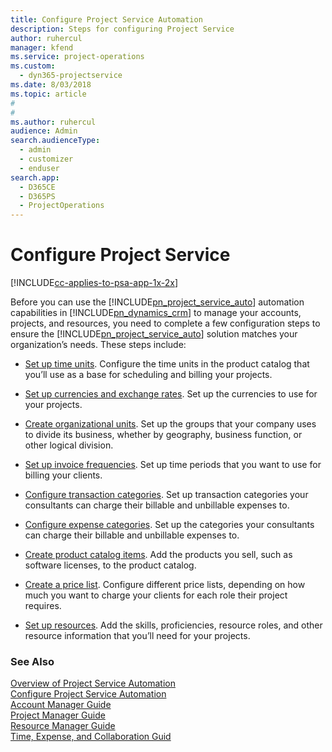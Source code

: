 ```yaml
---
title: Configure Project Service Automation
description: Steps for configuring Project Service
author: ruhercul
manager: kfend
ms.service: project-operations
ms.custom: 
  - dyn365-projectservice
ms.date: 8/03/2018
ms.topic: article
#
#
ms.author: ruhercul
audience: Admin
search.audienceType: 
  - admin
  - customizer
  - enduser
search.app: 
  - D365CE
  - D365PS
  - ProjectOperations
---
```

# Configure Project Service

[!INCLUDE[cc-applies-to-psa-app-1x-2x](../includes/cc-applies-to-psa-app-1x-2x.md)]

Before you can use the [!INCLUDE[pn_project_service_auto](../includes/pn-project-service-auto.md)] automation capabilities in [!INCLUDE[pn_dynamics_crm](../includes/pn-dynamics-crm.md)] to manage your accounts, projects, and resources, you need to complete a few configuration steps to ensure the [!INCLUDE[pn_project_service_auto](../includes/pn-project-service-auto.md)] solution matches your organization’s needs. These steps include:  
  
-   [Set up time units](../psa/set-up-time-units.md). Configure the time units in the product catalog that you’ll use as a base for scheduling and billing your projects.  
  
-   [Set up currencies and exchange rates](../psa/set-up-currencies-exchange-rates.md). Set up the currencies to use for your projects.  
  
-   [Create organizational units](../psa/create-organizational-units.md). Set up the groups that your company uses to divide its business, whether by geography, business function, or other logical division.  
  
-   [Set up invoice frequencies](../psa/set-up-invoice-frequencies.md). Set up time periods that you want to use for billing your clients.  
  
-   [Configure transaction categories](../psa/configure-transaction-categories.md). Set up transaction categories your consultants can charge their billable and unbillable expenses to.  
  
-   [Configure expense categories](../psa/configure-expense-categories.md). Set up the categories your consultants can charge their billable and unbillable expenses to.  
  
-   [Create product catalog items](../psa/create-product-catalog-items.md). Add the products you sell, such as software licenses, to the product catalog.  
  
-   [Create a price list](../psa/create-price-list.md). Configure different price lists, depending on how much you want to charge your clients for each role their project requires.  
  
-   [Set up resources](../psa/set-up-resources.md). Add the skills, proficiencies, resource roles, and other resource information that you’ll need for your projects.  
  
### See Also  
 [Overview of Project Service Automation](../psa/overview.md)   
 [Configure Project Service Automation](../psa/configure.md)   
 [Account Manager Guide](../psa/account-manager-guide.md)   
 [Project Manager Guide](../psa/project-manager-guide.md)   
 [Resource Manager Guide](../psa/resource-manager-guide.md)   
 [Time, Expense, and Collaboration Guid](../psa/time-expense-collaboration-guide.md)
